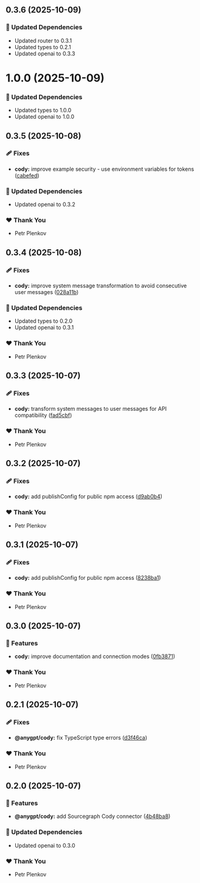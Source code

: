 ## 0.3.6 (2025-10-09)

### 🧱 Updated Dependencies

- Updated router to 0.3.1
- Updated types to 0.2.1
- Updated openai to 0.3.3

# 1.0.0 (2025-10-09)

### 🧱 Updated Dependencies

- Updated types to 1.0.0
- Updated openai to 1.0.0

## 0.3.5 (2025-10-08)

### 🩹 Fixes

- **cody:** improve example security - use environment variables for tokens ([cabefed](https://github.com/genai-tools/anygpt/commit/cabefed))

### 🧱 Updated Dependencies

- Updated openai to 0.3.2

### ❤️ Thank You

- Petr Plenkov

## 0.3.4 (2025-10-08)

### 🩹 Fixes

- **cody:** improve system message transformation to avoid consecutive user messages ([028a11b](https://github.com/genai-tools/anygpt/commit/028a11b))

### 🧱 Updated Dependencies

- Updated types to 0.2.0
- Updated openai to 0.3.1

### ❤️ Thank You

- Petr Plenkov

## 0.3.3 (2025-10-07)

### 🩹 Fixes

- **cody:** transform system messages to user messages for API compatibility ([fad5cbf](https://github.com/genai-tools/anygpt/commit/fad5cbf))

### ❤️ Thank You

- Petr Plenkov

## 0.3.2 (2025-10-07)

### 🩹 Fixes

- **cody:** add publishConfig for public npm access ([d9ab0b4](https://github.com/genai-tools/anygpt/commit/d9ab0b4))

### ❤️ Thank You

- Petr Plenkov

## 0.3.1 (2025-10-07)

### 🩹 Fixes

- **cody:** add publishConfig for public npm access ([8238ba1](https://github.com/genai-tools/anygpt/commit/8238ba1))

### ❤️ Thank You

- Petr Plenkov

## 0.3.0 (2025-10-07)

### 🚀 Features

- **cody:** improve documentation and connection modes ([0fb3871](https://github.com/genai-tools/anygpt/commit/0fb3871))

### ❤️ Thank You

- Petr Plenkov

## 0.2.1 (2025-10-07)

### 🩹 Fixes

- **@anygpt/cody:** fix TypeScript type errors ([d3f46ca](https://github.com/genai-tools/anygpt/commit/d3f46ca))

### ❤️ Thank You

- Petr Plenkov

## 0.2.0 (2025-10-07)

### 🚀 Features

- **@anygpt/cody:** add Sourcegraph Cody connector ([4b48ba8](https://github.com/genai-tools/anygpt/commit/4b48ba8))

### 🧱 Updated Dependencies

- Updated openai to 0.3.0

### ❤️ Thank You

- Petr Plenkov
